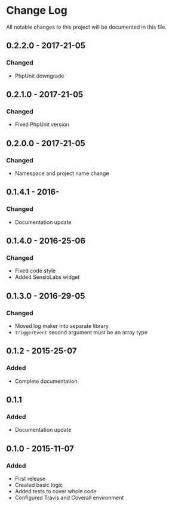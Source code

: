 # Change Log
All notable changes to this project will be documented in this file.

## 0.2.2.0 - 2017-21-05
### Changed
* PhpUnit downgrade

## 0.2.1.0 - 2017-21-05
### Changed
* Fixed PhpUnit version

## 0.2.0.0 - 2017-21-05
### Changed
* Namespace and project name change

## 0.1.4.1 - 2016-
### Changed
* Documentation update

## 0.1.4.0 - 2016-25-06
### Changed
* Fixed code style
* Added SensioLabs widget

## 0.1.3.0 - 2016-29-05
### Changed
* Moved log maker into separate library
* `triggerEvent` second argument must be an array type

## 0.1.2 - 2015-25-07
### Added
* Complete documentation

## 0.1.1
### Added
* Documentation update

## 0.1.0 - 2015-11-07
### Added
* First release
* Created basic logic
* Added tests to cover whole code
* Configured Travis and Coverall environment
